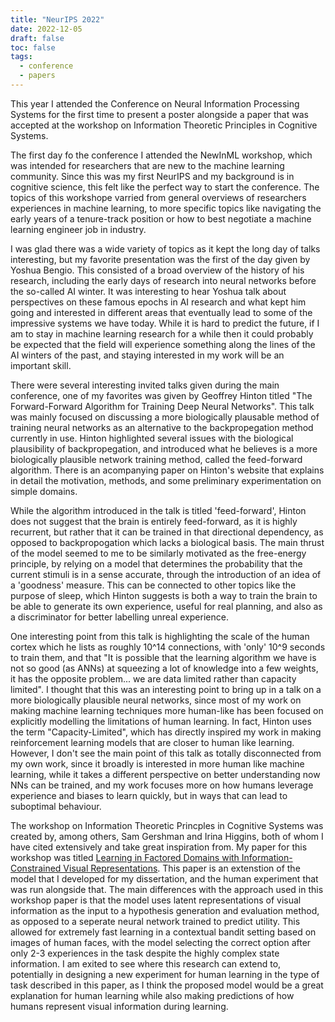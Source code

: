 ```yaml
---
title: "NeurIPS 2022"
date: 2022-12-05
draft: false
toc: false
tags:
  - conference
  - papers
---
```



This year I attended the Conference on Neural Information Processing Systems for the first time to present a poster alongside a paper that was accepted at the workshop on Information Theoretic Principles in Cognitive Systems. 

The first day fo the conference I attended the NewInML workshop, which was intended for researchers that are new to the machine learning community. Since this was my first NeurIPS and my background is in cognitive science, this felt like the perfect way to start the conference. The topics of this workshope varried from general overviews of researchers experiences in machine learning, to more specific topics like navigating the early years of a tenure-track position or how to best negotiate a machine learning engineer job in industry. 

I was glad there was a wide variety of topics as it kept the long day of talks interesting, but my favorite presentation was the first of the day given by Yoshua Bengio. This consisted of a broad overview of the history of his research, including the early days of research into neural networks before the so-called AI winter. It was interesting to hear Yoshua talk about perspectives on these famous epochs in AI research and what kept him going and interested in different areas that eventually lead to some of the impressive systems we have today. While it is hard to predict the future, if I am to stay in machine learning research for a while then it could probably be expected that the field will experience something along the lines of the AI winters of the past, and staying interested in my work will be an important skill. 

There were several interesting invited talks given during the main conference, one of my favorites was given by Geoffrey Hinton titled "The Forward-Forward Algorithm for Training Deep Neural Networks". This talk was mainly focused on discussing a more biologically plausable method of training neural networks as an alternative to the backpropegation method currently in use. Hinton highlighted several issues with the biological plausibility of backpropegation, and introduced what he believes is a more biologically plausible network training method, called the feed-forward algorithm. There is an acompanying paper on Hinton's website that explains in detail the motivation, methods, and some preliminary experimentation on simple domains. 

While the algorithm introduced in the talk is titled 'feed-forward', Hinton does not suggest that the brain is entirely feed-forward, as it is highly recurrent, but rather that it can be trained in that directional dependency, as opposed to backpropogation which lacks a biological basis. The main thrust of the model seemed to me to be similarly motivated as the free-energy principle, by relying on a model that determines the probability that the current stimuli is in a sense accurate, through the introduction of an idea of a 'goodness' measure. This can be connected to other topics like the purpose of sleep, which Hinton suggests is both a way to train the brain to be able to generate its own experience, useful for real planning, and also as a discriminator for better labelling unreal experience. 

One interesting point from this talk is highlighting the scale of the human cortex which he lists as roughly 10^14 connections, with 'only' 10^9 seconds to train them, and that "It is possible that the learning algorithm we have is not so good (as ANNs) at squeezing a lot of knowledge into a few weights, it has the opposite problem... we are data limited rather than capacity limited". I thought that this was an interesting point to bring up in a talk on a more biologically plausible neural networks, since most of my work on making machine learning techniques more human-like has been focused on explicitly modelling the limitations of human learning. In fact, Hinton uses the term "Capacity-Limited", which has directly inspired my work in making reinforcement learning models that are closer to human like learning. However, I don't see the main point of this talk as totally disconnected from my own work, since it broadly is interested in more human like machine learning, while it takes a different perspective on better understanding now NNs can be trained, and my work focuses more on how humans leverage experience and biases to learn quickly, but in ways that can lead to suboptimal behaviour. 

The workshop on Information Theoretic Princples in Cognitive Systems was created by, among others, Sam Gershman and Irina Higgins, both of whom I have cited extensively and take great inspiration from. My paper for this workshop was titled [Learning in Factored Domains with Information-Constrained Visual Representations](https://www.researchgate.net/publication/365203245_Learning_in_Factored_Domains_with_Information-Constrained_Visual_Representations). This paper is an extenstion of the model that I developed for my dissertation, and the human experiment that was run alongside that. The main differences with the approach used in this workshop paper is that the model uses latent representations of visual information as the input to a hypothesis generation and evaluation method, as opposed to a seperate neural network trained to predict utility. This allowed for extremely fast learning in a contextual bandit setting based on images of human faces, with the model selecting the correct option after only 2-3 experiences in the task despite the highly complex state information. I am exited to see where this research can extend to, potentially in designing a new experiment for human learning in the type of task described in this paper, as I think the proposed model would be a great explanation for human learning while also making predictions of how humans represent visual information during learning. 